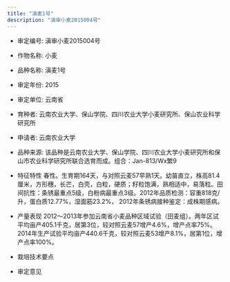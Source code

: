 ```yaml
---
title: "滇麦1号"
description: "滇审小麦2015004号"
---
```

* 审定编号:  滇审小麦2015004号

*  作物名称:  小麦

*  品种名称:  滇麦1号

*  审定年份:  2015

*  审定单位:  云南省

* 育种者:  云南农业大学、保山学院、四川农业大学小麦研究所、保山农业科学研究所

*  申请者:  云南农业大学

*  品种来源:  该品种是云南农业大学、保山学院、四川农业大学小麦研究所和保山市农业科学研究所联合选育而成。组合：Jan-813/Wx繁9

*  特征特性
春性。生育期164天，与对照云麦57早熟1天。幼苗直立，株高81.4厘米，方形穗，长芒，白壳，白粒，硬质；籽粒饱满，熟相适中，易落粒。田间抗性：条锈最重点5级，白粉病最重点3级。2012年品质检测：容重818克/升，蛋白质12.77%，湿面筋23.2%， 2012年条锈病接种鉴定：成株期感病。

*  产量表现
2012～2013年参加云南省小麦品种区域试验（田麦组）。两年区试平均亩产405.1千克，居第3位，较对照云麦57增产4.6%，增产点率75%。2014年生产试验平均亩产440.6千克，较对照云麦53增产8.1%，居第1位，增产点率100%。

*  栽培技术要点


*  审定意见

